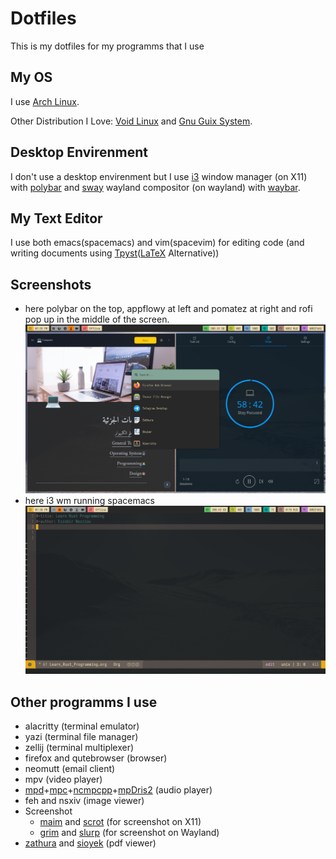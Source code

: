 # Dotfiles
This is my dotfiles for my programms that I use

## My OS

I use [Arch Linux](https://archlinux.org/).

Other Distribution I Love: [Void Linux](https://voidlinux.org/) and [Gnu Guix System](https://guix.gnu.org/).

## Desktop Envirenment

I don't use a desktop envirenment but I use [i3](https://i3wm.org/) window manager (on X11) with [polybar](https://github.com/polybar/polybar) and [sway](https://swaywm.org/) wayland compositor (on wayland) with [waybar](https://github.com/Alexays/Waybar).

## My Text Editor

I use both emacs(spacemacs) and vim(spacevim) for editing code (and writing documents using [Tpyst](https://typst.app/home)([LaTeX](https://latex-project.org) Alternative))

## Screenshots

- here polybar on the top, appflowy at left and pomatez at right and rofi pop up in the middle of the screen. 
![screenshot for i3  wm running polybar, appflwoy and pomatez](./screenshots/appflowy_pomatez_rofimenu.png "i3 running appflowy")
- here i3 wm running spacemacs
![screenshot for i3  wm running spacemacs](./screenshots/spacemacs.png "i3 running spacemacs")




## Other programms I use

- alacritty (terminal emulator)
- yazi (terminal file manager)
- zellij (terminal multiplexer)
- firefox and qutebrowser (browser)
- neomutt (email client)
- mpv (video player)
- [mpd](https://github.com/MusicPlayerDaemon/MPD)+[mpc](https://github.com/MusicPlayerDaemon/mpc)+[ncmpcpp](https://github.com/ncmpcpp/ncmpcpp)+[mpDris2](https://github.com/eonpatapon/mpDris2) (audio player)
- feh and nsxiv (image viewer)
- Screenshot
    - [maim](https://github.com/naelstrof/maim) and [scrot](https://github.com/resurrecting-open-source-projects/scrot) (for screenshot on X11)
    - [grim](https://sr.ht/~emersion/grim/) and [slurp](https://github.com/emersion/slurp) (for screenshot on Wayland)
- [zathura](https://pwmt.org/projects/zathura/) and [sioyek](https://sioyek.info/) (pdf viewer)


